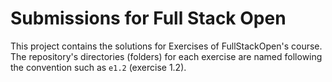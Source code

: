 # Submissions for Full Stack Open

This project contains the solutions for Exercises of FullStackOpen's course. The repository's directories (folders) for each exercise are named following the convention such as `e1.2` (exercise 1.2).